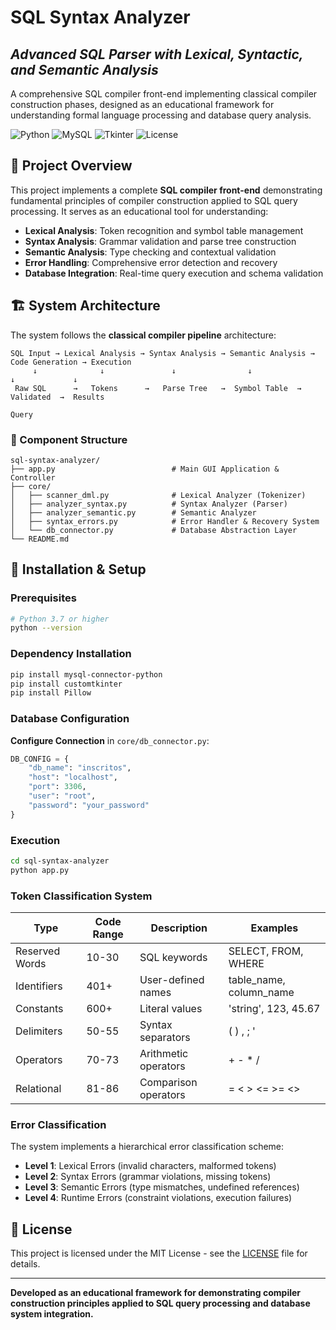 # SQL Syntax Analyzer
## *Advanced SQL Parser with Lexical, Syntactic, and Semantic Analysis*

A comprehensive SQL compiler front-end implementing classical compiler construction phases, designed as an educational framework for understanding formal language processing and database query analysis.

![Python](https://img.shields.io/badge/Python-3.7+-blue.svg)
![MySQL](https://img.shields.io/badge/MySQL-8.0+-orange.svg)
![Tkinter](https://img.shields.io/badge/GUI-Tkinter-green.svg)
![License](https://img.shields.io/badge/License-MIT-blue.svg)

## 🎯 Project Overview

This project implements a complete **SQL compiler front-end** demonstrating fundamental principles of compiler construction applied to SQL query processing. It serves as an educational tool for understanding:

- **Lexical Analysis**: Token recognition and symbol table management
- **Syntax Analysis**: Grammar validation and parse tree construction  
- **Semantic Analysis**: Type checking and contextual validation
- **Error Handling**: Comprehensive error detection and recovery
- **Database Integration**: Real-time query execution and schema validation

## 🏗️ System Architecture

The system follows the **classical compiler pipeline** architecture:

```
SQL Input → Lexical Analysis → Syntax Analysis → Semantic Analysis → Code Generation → Execution
     ↓              ↓               ↓                ↓                ↓             ↓
 Raw SQL      →   Tokens      →   Parse Tree   →  Symbol Table  →   Validated  →  Results
                                                                      Query
```

### 📁 Component Structure

```
sql-syntax-analyzer/
├── app.py                          # Main GUI Application & Controller
├── core/
│   ├── scanner_dml.py              # Lexical Analyzer (Tokenizer)
│   ├── analyzer_syntax.py          # Syntax Analyzer (Parser)
│   ├── analyzer_semantic.py        # Semantic Analyzer
│   ├── syntax_errors.py            # Error Handler & Recovery System
│   └── db_connector.py             # Database Abstraction Layer
└── README.md
```

## 🚀 Installation & Setup

### Prerequisites
```bash
# Python 3.7 or higher
python --version
```

### Dependency Installation
```bash
pip install mysql-connector-python
pip install customtkinter
pip install Pillow
```

### Database Configuration
**Configure Connection** in `core/db_connector.py`:
```python
DB_CONFIG = {
    "db_name": "inscritos",
    "host": "localhost",
    "port": 3306,
    "user": "root",
    "password": "your_password"
}
```

### Execution
```bash
cd sql-syntax-analyzer
python app.py
```

### Token Classification System

| Type | Code Range | Description | Examples |
|------|------------|-------------|----------|
| Reserved Words | 10-30 | SQL keywords | SELECT, FROM, WHERE |
| Identifiers | 401+ | User-defined names | table_name, column_name |
| Constants | 600+ | Literal values | 'string', 123, 45.67 |
| Delimiters | 50-55 | Syntax separators | ( ) , ; ' |
| Operators | 70-73 | Arithmetic operators | + - * / |
| Relational | 81-86 | Comparison operators | = < > <= >= <> |

### Error Classification

The system implements a hierarchical error classification scheme:

- **Level 1**: Lexical Errors (invalid characters, malformed tokens)
- **Level 2**: Syntax Errors (grammar violations, missing tokens)
- **Level 3**: Semantic Errors (type mismatches, undefined references)
- **Level 4**: Runtime Errors (constraint violations, execution failures)

## 📄 License

This project is licensed under the MIT License - see the [LICENSE](LICENSE) file for details.

---

**Developed as an educational framework for demonstrating compiler construction principles applied to SQL query processing and database system integration.**
